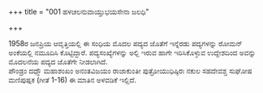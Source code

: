 +++
title = "001 ಹಳಚಲನುವಾಯ್ತುಭಯಸೇನಾ ಜಲಧಿ"

+++
  
1958ರ ಜನಪ್ರಿಯ ಆವೃತ್ತಿಯಲ್ಲಿ ಈ ಸಂಧಿಯ ಮೊದಲ ಪದ್ಯದ ಜೊತೆಗೆ ಇನ್ನೆರಡು ಪದ್ಯಗಳನ್ನು ರೋಮನ್ ಅಂಕೆಯಲ್ಲಿ ನಮೂದಿಸಿ ಕೊಟ್ಟಿದ್ದಾರೆ. ಪದ್ಯಸಂಖ್ಯೆಗಳನ್ನು ಅಲ್ಲಿ ಇರುವ ಹಾಗೇ ಇರಿಸಿಕೊಳ್ಳುವ ಉದ್ದೇಶದಿಂದ ಅವನ್ನು ಮೊದಲನೆಯ ಪದ್ಯದ ಜೊತೆಗೇ ನೀಡಲಾಗಿದೆ.  
ಪೌಂಡ್ರಂ ದಧ್ಮೌ ಮಹಾಶಂಖಂ ಅನಂತವಿಜಯಂ ರಾಜಾಕುಂತೀ ಪುತ್ರೋಯುಧಿಷ್ಠಿರಃ ನಕುಲ ಸಹದೇವಶ್ಚ ಸುಘೋಷ ಮಣಿಪುಷ್ಪಕ (ಗೀತೆ 1-16) ಈ ಮಾತಿನ ಅಳವಡಿಕೆ ಇಲ್ಲಿದೆ.